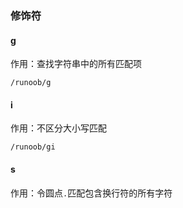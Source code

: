### 修饰符

#### g

作用：查找字符串中的所有匹配项

```
/runoob/g
```

#### i

作用：不区分大小写匹配

```
/runoob/gi
```

#### s

作用：令圆点`.`匹配包含换行符的所有字符

